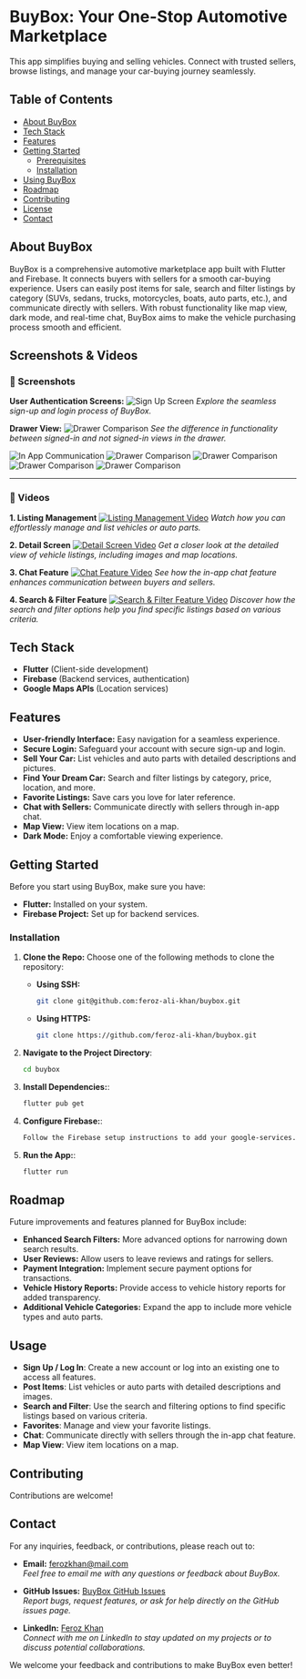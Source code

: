 # BuyBox: Your One-Stop Automotive Marketplace

This app simplifies buying and selling vehicles. Connect with trusted sellers, browse listings, and manage your car-buying journey seamlessly.

## Table of Contents
* [About BuyBox](#about-the-project)
* [Tech Stack](#tech-stack)
* [Features](#features)
* [Getting Started](#getting-started)
    * [Prerequisites](#prerequisites)
    * [Installation](#installation)
* [Using BuyBox](#usage)
* [Roadmap](#roadmap)
* [Contributing](#contributing)
* [License](#license)
* [Contact](#contact)

## About BuyBox 

BuyBox is a comprehensive automotive marketplace app built with Flutter and Firebase. It connects buyers with sellers for a smooth car-buying experience. Users can easily post items for sale, search and filter listings by category (SUVs, sedans, trucks, motorcycles, boats, auto parts, etc.), and communicate directly with sellers. With robust functionality like map view, dark mode, and real-time chat, BuyBox aims to make the vehicle purchasing process smooth and efficient.

## Screenshots & Videos

### 📸 Screenshots

**User Authentication Screens:**
![Sign Up Screen](assets/media/Signup_Login.png)
*Explore the seamless sign-up and login process of BuyBox.*

**Drawer View:**
![Drawer Comparison](assets/media/Drawer_Signed_vs_NotSigned.png)
*See the difference in functionality between signed-in and not signed-in views in the drawer.*

![In App Communication](assets/media/Chat_Features.png)
![Drawer Comparison](assets/media/Detailed_Vehicle_Information.png)
![Drawer Comparison](assets/media/Listing_Managment.png)
![Drawer Comparison](assets/media/MyProfile&SavedItems.png)
![Drawer Comparison](assets/media/Search&FIlter.png)







---

### 🎥 Videos

**1. Listing Management**
[![Listing Management Video](https://img.youtube.com/vi/o6xA20J1ThU/maxresdefault.jpg)](https://youtu.be/o6xA20J1ThU)
*Watch how you can effortlessly manage and list vehicles or auto parts.*

**2. Detail Screen**
[![Detail Screen Video](https://img.youtube.com/vi/55udmKIJ0CU/maxresdefault.jpg)](https://youtu.be/55udmKIJ0CU)
*Get a closer look at the detailed view of vehicle listings, including images and map locations.*

**3. Chat Feature**
[![Chat Feature Video](https://img.youtube.com/vi/wXaKX9Dgsuc/maxresdefault.jpg)](https://youtu.be/wXaKX9Dgsuc)
*See how the in-app chat feature enhances communication between buyers and sellers.*

**4. Search & Filter Feature**
[![Search & Filter Feature Video](https://img.youtube.com/vi/AVCtrwxUHog/maxresdefault.jpg)](https://youtu.be/AVCtrwxUHog)
*Discover how the search and filter options help you find specific listings based on various criteria.*

## Tech Stack
* **Flutter** (Client-side development)
* **Firebase** (Backend services, authentication)
* **Google Maps APIs** (Location services)

## Features
* **User-friendly Interface:** Easy navigation for a seamless experience.
* **Secure Login:** Safeguard your account with secure sign-up and login.
* **Sell Your Car:** List vehicles and auto parts with detailed descriptions and pictures.
* **Find Your Dream Car:** Search and filter listings by category, price, location, and more.
* **Favorite Listings:** Save cars you love for later reference.
* **Chat with Sellers:** Communicate directly with sellers through in-app chat.
* **Map View:** View item locations on a map.
* **Dark Mode:** Enjoy a comfortable viewing experience.

## Getting Started

Before you start using BuyBox, make sure you have:
* **Flutter:** Installed on your system.
* **Firebase Project:** Set up for backend services.

### Installation
1. **Clone the Repo:**
   Choose one of the following methods to clone the repository:

   - **Using SSH:**  
     ```bash
     git clone git@github.com:feroz-ali-khan/buybox.git
     ```

   - **Using HTTPS:**  
     ```bash
     git clone https://github.com/feroz-ali-khan/buybox.git
     ```
2. **Navigate to the Project Directory**:
   ```bash
   cd buybox
3. **Install Dependencies:**:
    ```bash
   flutter pub get
4. **Configure Firebase:**:
    ```bash
   Follow the Firebase setup instructions to add your google-services.json or GoogleService-Info.plist file to the project.
5. **Run the App:**:
    ```bash
   flutter run
## Roadmap

Future improvements and features planned for BuyBox include:
- **Enhanced Search Filters:** More advanced options for narrowing down search results.
- **User Reviews:** Allow users to leave reviews and ratings for sellers.
- **Payment Integration:** Implement secure payment options for transactions.
- **Vehicle History Reports:** Provide access to vehicle history reports for added transparency.
- **Additional Vehicle Categories:** Expand the app to include more vehicle types and auto parts.


## Usage

- **Sign Up / Log In**: Create a new account or log into an existing one to access all features.
- **Post Items**: List vehicles or auto parts with detailed descriptions and images.
- **Search and Filter**: Use the search and filtering options to find specific listings based on various criteria.
- **Favorites**: Manage and view your favorite listings.
- **Chat**: Communicate directly with sellers through the in-app chat feature.
- **Map View**: View item locations on a map.

## Contributing

Contributions are welcome!

## Contact

For any inquiries, feedback, or contributions, please reach out to:

- **Email:** [ferozkhan@mail.com](mailto:ferozalikhan666@gmail.com)  
  *Feel free to email me with any questions or feedback about BuyBox.*

- **GitHub Issues:** [BuyBox GitHub Issues](https://github.com/feroz-ali-khan/buybox/issues)  
  *Report bugs, request features, or ask for help directly on the GitHub issues page.*

- **LinkedIn:** [Feroz Khan](https://www.linkedin.com/in/feroz-khan-95a166318/)  
  *Connect with me on LinkedIn to stay updated on my projects or to discuss potential collaborations.*


We welcome your feedback and contributions to make BuyBox even better!







   


        

    
